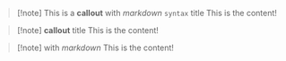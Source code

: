 > [!note] This is a **callout** with _markdown_ `syntax` title
> This is the content!

> [!note] **callout** title
> This is the content!

> [!note] with _markdown_
> This is the content!
